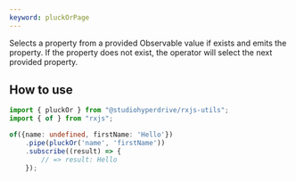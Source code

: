 ```yaml
---
keyword: pluckOrPage
---
```


Selects a property from a provided Observable value if exists and emits the property. If the property does not exist, the operator will select the next provided property.

## How to use

```typescript
import { pluckOr } from "@studiohyperdrive/rxjs-utils";
import { of } from "rxjs";

of({name: undefined, firstName: 'Hello'})
    .pipe(pluckOr('name', 'firstName'))
    .subscribe((result) => {
        // => result: Hello
    });
```
